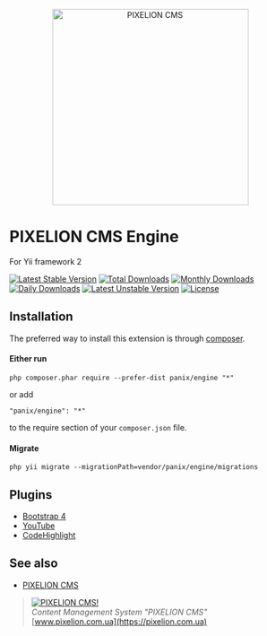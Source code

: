<p align="center">
  <a href="https://pixelion.com.ua"><img src="https://pixelion.com.ua/uploads/logo2.svg" width="350" alt="PIXELION CMS"/></a>
</p>

# PIXELION CMS Engine

For Yii framework 2

[![Latest Stable Version](https://poser.pugx.org/panix/engine/v/stable)](https://packagist.org/packages/panix/engine) [![Total Downloads](https://poser.pugx.org/panix/engine/downloads)](https://packagist.org/packages/panix/engine) [![Monthly Downloads](https://poser.pugx.org/panix/engine/d/monthly)](https://packagist.org/packages/panix/engine) [![Daily Downloads](https://poser.pugx.org/panix/engine/d/daily)](https://packagist.org/packages/panix/engine) [![Latest Unstable Version](https://poser.pugx.org/panix/engine/v/unstable)](https://packagist.org/packages/panix/engine) [![License](https://poser.pugx.org/panix/engine/license)](https://packagist.org/packages/panix/engine)


## Installation

The preferred way to install this extension is through [composer](http://getcomposer.org/download/).

#### Either run

```
php composer.phar require --prefer-dist panix/engine "*"
```

or add

```
"panix/engine": "*"
```

to the require section of your `composer.json` file.


#### Migrate
```
php yii migrate --migrationPath=vendor/panix/engine/migrations
```


## Plugins
- [Bootstrap 4](plugins/bootstrap)
- [YouTube](plugins/web/youtube)
- [CodeHighlight](plugins/content/codehighlight)


## See also
- [PIXELION CMS](https://pixelion.com.ua)


> [![PIXELION CMS!](https://pixelion.com.ua/uploads/logo.svg "PIXELION CMS")](https://pixelion.com.ua)  
<i>Content Management System "PIXELION CMS"</i>  
[www.pixelion.com.ua](https://pixelion.com.ua)